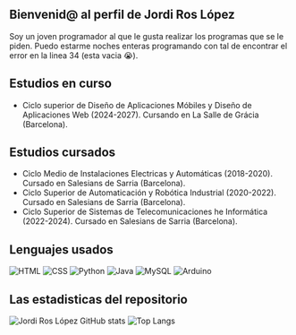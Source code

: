 ## Bienvenid@ al perfil de Jordi Ros López

Soy un joven programador al que le gusta realizar los programas que se le piden. Puedo estarme noches enteras programando con tal de encontrar el error en la linea 34 (esta vacia 😭).

## Estudios en curso
- Ciclo superior de Diseño de Aplicaciones Móbiles y Diseño de Aplicaciones Web (2024-2027).
  Cursando en La Salle de Grácia (Barcelona).

## Estudios cursados
- Ciclo Medio de Instalaciones Electricas y Automáticas (2018-2020).
  Cursado en Salesians de Sarria (Barcelona).
- Ciclo Superior de Automaticación y Robótica Industrial (2020-2022).
  Cursado en Salesians de Sarria (Barcelona).
- Ciclo Superior de Sistemas de Telecomunicaciones he Informática (2022-2024).
  Cursado en Salesians de Sarria (Barcelona).

## Lenguajes usados
![HTML](https://img.shields.io/badge/html-%23E34F26.svg?style=for-the-badge&logo=html5&logoColor=white)
![CSS](https://img.shields.io/badge/css-2965f1.svg?style=for-the-badge&logo=css3&logoColor=white)
![Python](https://img.shields.io/badge/python-3670A0?style=for-the-badge&logo=python&logoColor=ffdd54)
![Java](https://img.shields.io/badge/java-%23ED8B00.svg?style=for-the-badge&logo=openjdk&logoColor=white)
![MySQL](https://img.shields.io/badge/mysql-%2300f.svg?style=for-the-badge&logo=mysql&logoColor=white)
![Arduino](https://img.shields.io/badge/arduino-00979C?style=for-the-badge&logo=arduino&logoColor=white)

## Las estadisticas del repositorio
![Jordi Ros López GitHub stats](https://github-readme-stats.vercel.app/api?username=jordiroslopez&show_icons=true&theme=dark)
![Top Langs](https://github-readme-stats.vercel.app/api/top-langs/?username=jordiroslopez&layout=compact&theme=dark)
